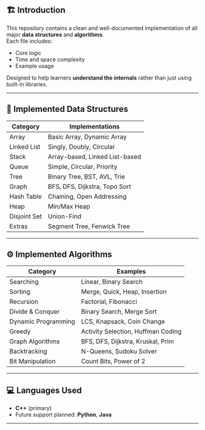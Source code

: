 

## 🏗️ Introduction
This repository contains a clean and well-documented implementation of all major **data structures** and **algorithms**.  
Each file includes:
- Core logic  
- Time and space complexity  
- Example usage  

Designed to help learners **understand the internals** rather than just using built-in libraries.

---

## 🧩 Implemented Data Structures

| Category | Implementations |
|-----------|----------------|
| Array | Basic Array, Dynamic Array |
| Linked List | Singly, Doubly, Circular |
| Stack | Array-based, Linked List-based |
| Queue | Simple, Circular, Priority |
| Tree | Binary Tree, BST, AVL, Trie |
| Graph | BFS, DFS, Dijkstra, Topo Sort |
| Hash Table | Chaining, Open Addressing |
| Heap | Min/Max Heap |
| Disjoint Set | Union-Find |
| Extras | Segment Tree, Fenwick Tree |

---

## ⚙️ Implemented Algorithms

| Category | Examples |
|-----------|-----------|
| Searching | Linear, Binary Search |
| Sorting | Merge, Quick, Heap, Insertion |
| Recursion | Factorial, Fibonacci |
| Divide & Conquer | Binary Search, Merge Sort |
| Dynamic Programming | LCS, Knapsack, Coin Change |
| Greedy | Activity Selection, Huffman Coding |
| Graph Algorithms | BFS, DFS, Dijkstra, Kruskal, Prim |
| Backtracking | N-Queens, Sudoku Solver |
| Bit Manipulation | Count Bits, Power of 2 |

---

## 💻 Languages Used
- **C++** (primary)
- Future support planned: **Python**, **Java**

---

